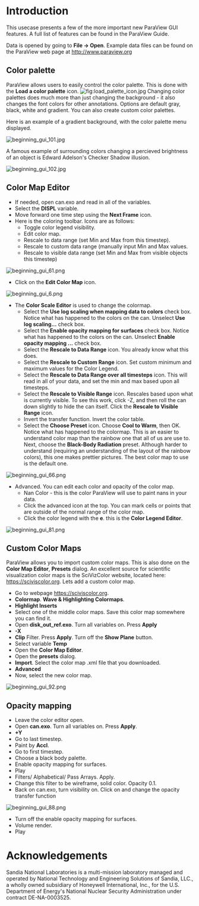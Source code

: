 Introduction
============

This usecase presents a few of the more important new ParaView GUI
features. A full list of features can be found in the ParaView Guide.

Data is opened by going to **File → Open**. Example data files can be
found on the ParaView web page at <http://www.paraview.org>

Color palette
-------------

ParaView allows users to easily control the color palette. This is done
with the **Load a color palette** icon.
![](load_palette_icon.jpg "fig:load_palette_icon.jpg") Changing color
palettes does much more than just changing the background - it also
changes the font colors for other annotations. Options are default gray,
black, white and gradient. You can also create custom color palettes.

Here is an example of a gradient background, with the color palette menu
displayed.

![](beginning_gui_101.jpg "beginning_gui_101.jpg")

A famous example of surrounding colors changing a percieved brightness
of an object is Edward Adelson\'s Checker Shadow illusion.

![](beginning_gui_102.jpg "beginning_gui_102.jpg")

Color Map Editor
----------------

-   If needed, open can.exo and read in all of the variables.
-   Select the **DISPL** variable.
-   Move forward one time step using the **Next Frame** icon.
-   Here is the coloring toolbar. Icons are as follows:
    -   Toggle color legend visibility.
    -   Edit color map.
    -   Rescale to data range (set Min and Max from this timestep).
    -   Rescale to custom data range (manually input Min and Max values.
    -   Rescale to visible data range (set Min and Max from visible
        objects this timestep)

![](beginning_gui_61.png "beginning_gui_61.png")

-   Click on the **Edit Color Map** icon.

![](beginning_gui_6.png "beginning_gui_6.png")

-   The **Color Scale Editor** is used to change the colormap.
    -   Select the **Use log scaling when mapping data to colors** check
        box. Notice what has happened to the colors on the can. Unselect
        **Use log scaling\...** check box.
    -   Select the **Enable opacity mapping for surfaces** check box.
        Notice what has happened to the colors on the can. Unselect
        **Enable opacity mapping \...** check box.
    -   Select the **Rescale to Data Range** icon. You already know what
        this does.
    -   Select the **Rescale to Custom Range** icon. Set custom minimum
        and maximum values for the Color Legend.
    -   Select the **Rescale to Data Range over all timesteps** icon.
        This will read in all of your data, and set the min and max
        based upon all timesteps.
    -   Select the **Rescale to Visible Range** icon. Rescales based
        upon what is currently visible. To see this work, click -Z, and
        then roll the can down slightly to hide the can itself. Click
        the **Rescale to Visible Range** icon.
    -   Invert the transfer function. Invert the color table.
    -   Select the **Choose Preset** icon. Choose **Cool to Warm**, then
        OK. Notice what has happened to the colormap. This is an easier
        to understand color map than the rainbow one that all of us are
        use to. Next, choose the **Black-Body Radiation** preset.
        Although harder to understand (requiring an understanding of the
        layout of the rainbow colors), this one makes prettier pictures.
        The best color map to use is the default one.

![](beginning_gui_66.png "beginning_gui_66.png")

-   Advanced. You can edit each color and opacity of the color map.
    -   Nan Color - this is the color ParaView will use to paint nans in
        your data.
    -   Click the advanced icon at the top. You can mark cells or points
        that are outside of the normal range of the color map.
    -   Click the color legend with the **e**. this is the **Color
        Legend Editor**.

![](beginning_gui_81.png "beginning_gui_81.png")

Custom Color Maps
-----------------

ParaView allows you to import custom color maps. This is also done on
the **Color Map Editor**, **Presets** dialog. An excellent source for
scientific visualization color maps is the SciVizColor website, located
here: <https://sciviscolor.org>. Lets add a custom color map.

-   Go to webpage <https://sciviscolor.org>.
-   **Colormap**. **Wave & Highlighting Colormaps**.
-   **Highlight Inserts**
-   Select one of the middle color maps. Save this color map somewhere
    you can find it.
-   Open **disk\_out\_ref.exo**. Turn all variables on. Press **Apply**
-   **-X**
-   **Clip** Filter. Press **Apply**. Turn off the **Show Plane**
    button.
-   Select variable **Temp**
-   Open the **Color Map Editor**.
-   Open the **presets** dialog.
-   **Import**. Select the color map .xml file that you downloaded.
-   **Advanced**
-   Now, select the new color map.

![](beginning_gui_92.png "beginning_gui_92.png")

Opacity mapping
---------------

-   Leave the color editor open.
-   Open **can.exo**. Turn all variables on. Press **Apply**.
-   **+Y**
-   Go to last timestep.
-   Paint by **Accl**.
-   Go to first timestep.
-   Choose a black body palette.
-   Enable opacity mapping for surfaces.
-   Play
-   Filters/ Alphabetical/ Pass Arrays. Apply.
-   Change this filter to be wireframe, solid color. Opacity 0.1.
-   Back on can.exo, turn visibility on. Click on and change the opacity
    transfer function

![](beginning_gui_88.png "beginning_gui_88.png")

-   Turn off the enable opacity mapping for surfaces.
-   Volume render.
-   Play

Acknowledgements
================

Sandia National Laboratories is a multi-mission laboratory managed and
operated by National Technology and Engineering Solutions of Sandia,
LLC., a wholly owned subsidiary of Honeywell International, Inc., for
the U.S. Department of Energy's National Nuclear Security Administration
under contract DE-NA-0003525.
